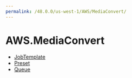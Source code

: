 ```yaml
---
permalink: /48.0.0/us-west-1/AWS/MediaConvert/
---
```


# AWS.MediaConvert



* [JobTemplate](JobTemplate.md)
* [Preset](Preset.md)
* [Queue](Queue.md)